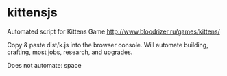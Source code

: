 # kittensjs
Automated script for Kittens Game http://www.bloodrizer.ru/games/kittens/

Copy & paste dist/k.js into the browser console.  Will automate building, crafting, most jobs, research, and upgrades.  

Does not automate: space
